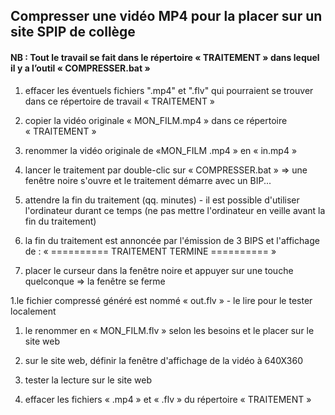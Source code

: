 ## Compresser une vidéo MP4 pour la placer sur un site SPIP de collège

#### NB : Tout le travail se fait dans le répertoire « TRAITEMENT » dans lequel il y a l’outil « COMPRESSER.bat »

1. effacer les éventuels fichiers ".mp4" et ".flv" qui pourraient se trouver dans ce répertoire de travail « TRAITEMENT »

1. copier la vidéo originale « MON_FILM.mp4 » dans ce répertoire « TRAITEMENT »

1. renommer la vidéo originale de «MON_FILM .mp4 » en « in.mp4 »

1. lancer le traitement par double-clic sur « COMPRESSER.bat »
=> une fenêtre noire s'ouvre et le traitement démarre avec un BIP...

1. attendre la fin du traitement (qq. minutes) - il est possible d'utiliser l'ordinateur durant ce temps
(ne pas mettre l'ordinateur en veille avant la fin du traitement)

1. la fin du traitement est annoncée par l'émission de 3 BIPS et l'affichage de :
 « ========== TRAITEMENT TERMINE ========== »

1. placer le curseur dans la fenêtre noire et appuyer sur une touche quelconque
=> la fenêtre se ferme

1.le fichier compressé généré est nommé « out.flv » - le lire pour le tester localement

1. le renommer en « MON_FILM.flv » selon les besoins et le placer sur le site web

1. sur le site web, définir la fenêtre d'affichage de la vidéo à 640X360

1. tester la lecture sur le site web

1. effacer les fichiers « .mp4 » et « .flv » du répertoire « TRAITEMENT »
